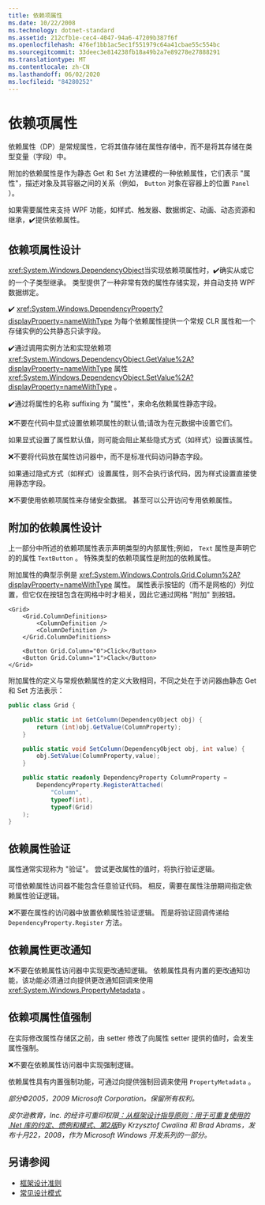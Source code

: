 ```yaml
---
title: 依赖项属性
ms.date: 10/22/2008
ms.technology: dotnet-standard
ms.assetid: 212cfb1e-cec4-4047-94a6-47209b387f6f
ms.openlocfilehash: 476ef1bb1ac5ec1f551979c64a41cbae55c554bc
ms.sourcegitcommit: 33deec3e814238fb18a49b2a7e89278e27888291
ms.translationtype: MT
ms.contentlocale: zh-CN
ms.lasthandoff: 06/02/2020
ms.locfileid: "84280252"
---
```

# <a name="dependency-properties"></a>依赖项属性
依赖属性（DP）是常规属性，它将其值存储在属性存储中，而不是将其存储在类型变量（字段）中。

 附加的依赖属性是作为静态 Get 和 Set 方法建模的一种依赖属性，它们表示 "属性"，描述对象及其容器之间的关系（例如， `Button` 对象在容器上的位置 `Panel` ）。

 如果需要属性来支持 WPF 功能，如样式、触发器、数据绑定、动画、动态资源和继承，✔️提供依赖属性。

## <a name="dependency-property-design"></a>依赖项属性设计
 <xref:System.Windows.DependencyObject>当实现依赖项属性时，✔️确实从或它的一个子类型继承。 类型提供了一种非常有效的属性存储实现，并自动支持 WPF 数据绑定。

 ✔️ <xref:System.Windows.DependencyProperty?displayProperty=nameWithType> 为每个依赖属性提供一个常规 CLR 属性和一个存储实例的公共静态只读字段。

 ✔️通过调用实例方法和实现依赖项 <xref:System.Windows.DependencyObject.GetValue%2A?displayProperty=nameWithType> 属性 <xref:System.Windows.DependencyObject.SetValue%2A?displayProperty=nameWithType> 。

 ✔️通过将属性的名称 suffixing 为 "属性"，来命名依赖属性静态字段。

 ❌不要在代码中显式设置依赖项属性的默认值;请改为在元数据中设置它们。

 如果显式设置了属性默认值，则可能会阻止某些隐式方式（如样式）设置该属性。

 ❌不要将代码放在属性访问器中，而不是标准代码访问静态字段。

 如果通过隐式方式（如样式）设置属性，则不会执行该代码，因为样式设置直接使用静态字段。

 ❌不要使用依赖项属性来存储安全数据。 甚至可以公开访问专用依赖属性。

## <a name="attached-dependency-property-design"></a>附加的依赖属性设计
 上一部分中所述的依赖项属性表示声明类型的内部属性;例如， `Text` 属性是声明它的的属性 `TextButton` 。 特殊类型的依赖项属性是附加的依赖属性。

 附加属性的典型示例是 <xref:System.Windows.Controls.Grid.Column%2A?displayProperty=nameWithType> 属性。 属性表示按钮的（而不是网格的）列位置，但它仅在按钮包含在网格中时才相关，因此它通过网格 "附加" 到按钮。

```xaml
<Grid>
    <Grid.ColumnDefinitions>
        <ColumnDefinition />
        <ColumnDefinition />
    </Grid.ColumnDefinitions>

    <Button Grid.Column="0">Click</Button>
    <Button Grid.Column="1">Clack</Button>
</Grid>
```

 附加属性的定义与常规依赖属性的定义大致相同，不同之处在于访问器由静态 Get 和 Set 方法表示：

```csharp
public class Grid {

    public static int GetColumn(DependencyObject obj) {
        return (int)obj.GetValue(ColumnProperty);
    }

    public static void SetColumn(DependencyObject obj, int value) {
        obj.SetValue(ColumnProperty,value);
    }

    public static readonly DependencyProperty ColumnProperty =
        DependencyProperty.RegisterAttached(
            "Column",
            typeof(int),
            typeof(Grid)
    );
}
```

## <a name="dependency-property-validation"></a>依赖属性验证
 属性通常实现称为 "验证"。 尝试更改属性的值时，将执行验证逻辑。

 可惜依赖属性访问器不能包含任意验证代码。 相反，需要在属性注册期间指定依赖属性验证逻辑。

 ❌不要在属性的访问器中放置依赖属性验证逻辑。 而是将验证回调传递给 `DependencyProperty.Register` 方法。

## <a name="dependency-property-change-notifications"></a>依赖属性更改通知
 ❌不要在依赖属性访问器中实现更改通知逻辑。 依赖属性具有内置的更改通知功能，该功能必须通过向提供更改通知回调来使用 <xref:System.Windows.PropertyMetadata> 。

## <a name="dependency-property-value-coercion"></a>依赖项属性值强制
 在实际修改属性存储区之前，由 setter 修改了向属性 setter 提供的值时，会发生属性强制。

 ❌不要在依赖属性访问器中实现强制逻辑。

 依赖属性具有内置强制功能，可通过向提供强制回调来使用 `PropertyMetadata` 。

 *部分©2005，2009 Microsoft Corporation。保留所有权利。*

 *皮尔逊教育，Inc. 的经许可重印权限[：从框架设计指导原则：用于可重复使用的 .Net 库的约定、惯例和模式、第2版](https://www.informit.com/store/framework-design-guidelines-conventions-idioms-and-9780321545619)By Krzysztof Cwalina 和 Brad Abrams，发布十月22，2008，作为 Microsoft Windows 开发系列的一部分。*

## <a name="see-also"></a>另请参阅

- [框架设计准则](index.md)
- [常见设计模式](common-design-patterns.md)
